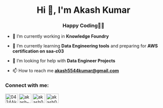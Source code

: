 <h1 align="center">Hi 👋, I'm Akash Kumar</h1>
<h3 align="center">Happy Coding👨‍💻</h3>

- 🔭 I’m currently working in **Knowledge Foundry**

- 🌱 I’m currently learning **Data Engineering tools** and preparing for **AWS certification on saa-c03**

- 🤝 I’m looking for help with **Data Engineer Projects**

- 📫 How to reach me **akash5544kumar@gmail.com**

<h3 align="left">Connect with me:</h3>
<p align="left">
<a href="https://github.com/0424Akash" target="blank"><img align="center" src='https://cdn.jsdelivr.net/npm/simple-icons@3.0.1/icons/github.svg' alt="0424Akash" height="30" width="40" /></a>
<a href="https://linkedin.com/in/akash-kumar-952820184" target="blank"><img align="center" src='https://cdn.jsdelivr.net/npm/simple-icons@3.0.1/icons/linkedin.svg' alt="akash-kumar-952820184" height="30" width="40" /></a>
<a href="https://www.codechef.com/users/akash0424" target="blank"><img align="center" src="https://cdn.jsdelivr.net/npm/simple-icons@3.1.0/icons/codechef.svg" alt="akash0424" height="30" width="40" /></a>
<!-- <a href="https://www.hackerrank.com/akash5544kumar" target="blank"><img align="center" src="https://cdn.jsdelivr.net/npm/simple-icons@3.1.0/icons/hackerrank.svg" alt="akash5544kumar" height="30" width="40" /></a>-->
<a href="https://www.leetcode.com/akash0424" target="blank"><img align="center" src="https://cdn.jsdelivr.net/npm/simple-icons@3.1.0/icons/leetcode.svg" alt="akash0424" height="30" width="40" /></a>
<!-- <a href="https://auth.geeksforgeeks.org/user/akash0424" target="blank"><img align="center" src="https://cdn.jsdelivr.net/npm/simple-icons@3.1.0/icons/geeksforgeeks.svg" alt="akash0424" height="30" width="40" /></a> -->
</p>


